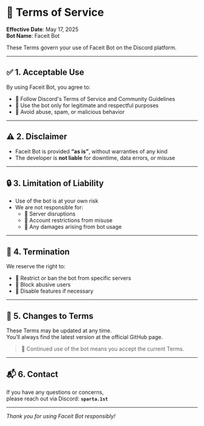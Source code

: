 # 📜 Terms of Service

**Effective Date**: May 17, 2025  
**Bot Name**: Faceit Bot

These Terms govern your use of Faceit Bot on the Discord platform.

---

## ✅ 1. Acceptable Use
By using Faceit Bot, you agree to:
- 🔹 Follow Discord's Terms of Service and Community Guidelines
- 🔹 Use the bot only for legitimate and respectful purposes
- 🔹 Avoid abuse, spam, or malicious behavior

---

## ⚠️ 2. Disclaimer
- Faceit Bot is provided **“as is”**, without warranties of any kind
- The developer is **not liable** for downtime, data errors, or misuse

---

## 🔒 3. Limitation of Liability
- Use of the bot is at your own risk
- We are not responsible for:
  - 🛑 Server disruptions
  - 🛑 Account restrictions from misuse
  - 🛑 Any damages arising from bot usage

---

## 🛑 4. Termination
We reserve the right to:
- 🚫 Restrict or ban the bot from specific servers
- 🚫 Block abusive users
- 🚫 Disable features if necessary

---

## 🔄 5. Changes to Terms
These Terms may be updated at any time.  
You’ll always find the latest version at the official GitHub page.

> 📌 Continued use of the bot means you accept the current Terms.

---

## 📬 6. Contact
If you have any questions or concerns,  
please reach out via Discord: **`sparta.1st`**

---

_Thank you for using Faceit Bot responsibly!_
